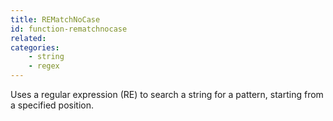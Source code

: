 ```yaml
---
title: REMatchNoCase
id: function-rematchnocase
related:
categories:
    - string
    - regex
---
```


Uses a regular expression (RE) to search a string for a pattern, starting from a specified position.
